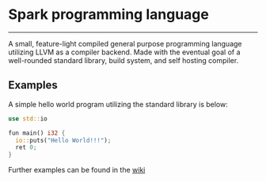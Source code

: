 # Spark programming language
------
A small, feature-light compiled general purpose programming language utilizing LLVM as a compiler backend. Made with the eventual goal of
a well-rounded standard library, build system, and self hosting compiler. 

## Examples
A simple hello world program utilizing the standard library is below:
```rust
use std::io

fun main() i32 {
  io::puts("Hello World!!!");
  ret 0;
}
```

Further examples can be found in the [wiki](https://github.com/Bendi11/spark/wiki)
